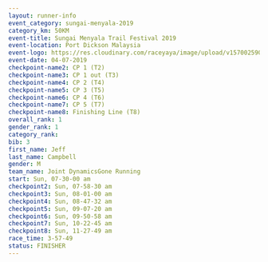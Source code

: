```yaml
---
layout: runner-info 
event_category: sungai-menyala-2019 
category_km: 50KM 
event-title: Sungai Menyala Trail Festival 2019 
event-location: Port Dickson Malaysia 
event-logo: https://res.cloudinary.com/raceyaya/image/upload/v1570025907/logo/smft_rwzxh1.jpg 
event-date: 04-07-2019 
checkpoint-name2: CP 1 (T2) 
checkpoint-name3: CP 1 out (T3) 
checkpoint-name4: CP 2 (T4) 
checkpoint-name5: CP 3 (T5) 
checkpoint-name6: CP 4 (T6) 
checkpoint-name7: CP 5 (T7) 
checkpoint-name8: Finishing Line (T8) 
overall_rank: 1
gender_rank: 1
category_rank: 
bib: 3
first_name: Jeff
last_name: Campbell
gender: M
team_name: Joint DynamicsGone Running
start: Sun, 07-30-00 am
checkpoint2: Sun, 07-58-30 am
checkpoint3: Sun, 08-01-00 am
checkpoint4: Sun, 08-47-32 am
checkpoint5: Sun, 09-07-20 am
checkpoint6: Sun, 09-50-58 am
checkpoint7: Sun, 10-22-45 am
checkpoint8: Sun, 11-27-49 am
race_time: 3-57-49
status: FINISHER
---
```

